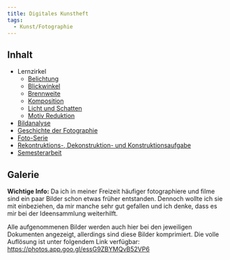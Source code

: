 ```yaml
---
title: Digitales Kunstheft
tags:
  - Kunst/Fotographie
---
```


## Inhalt

- Lernzirkel
	- [Belichtung](/kunst/s4-fotographie/lernzirkel/belichtung/)
	- [Blickwinkel](/kunst/s4-fotographie/lernzirkel/blickwinkel/)
	- [Brennweite](/kunst/s4-fotographie/lernzirkel/brennweite/)
	- [Komposition](/kunst/s4-fotographie/lernzirkel/komposition/)
	- [Licht und Schatten](/kunst/s4-fotographie/lernzirkel/licht-und-schatten/)
	- [Motiv Reduktion](/kunst/s4-fotographie/lernzirkel/motiv-reduktion/)
- [Bildanalyse](/kunst/s4-fotographie/bildanalyse/)
- [Geschichte der Fotographie](/kunst/s4-fotographie/geschichte/)
- [Foto-Serie](/kunst/s4-fotographie/serie/)
- [Rekontruktions-, Dekonstruktion- und Konstruktionsaufgabe](/kunst/s4-fotographie/rekonstruktion---dekonstruktion---konstruktion/)
- [Semesterarbeit](/kunst/s4-fotographie/semesterarbeit/)

## Galerie

**Wichtige Info:** Da ich in meiner Freizeit häufiger fotographiere und filme sind ein paar Bilder schon etwas früher entstanden. Dennoch wollte ich sie mit einbeziehen, da mir manche sehr gut gefallen und ich denke, dass es mir bei der Ideensammlung weiterhilft.

Alle aufgenommenen Bilder werden auch hier bei den jeweiligen Dokumenten angezeigt, allerdings sind diese Bilder komprimiert. Die volle Auflösung ist unter folgendem Link verfügbar:
https://photos.app.goo.gl/essG9ZBYMQvB52VP6